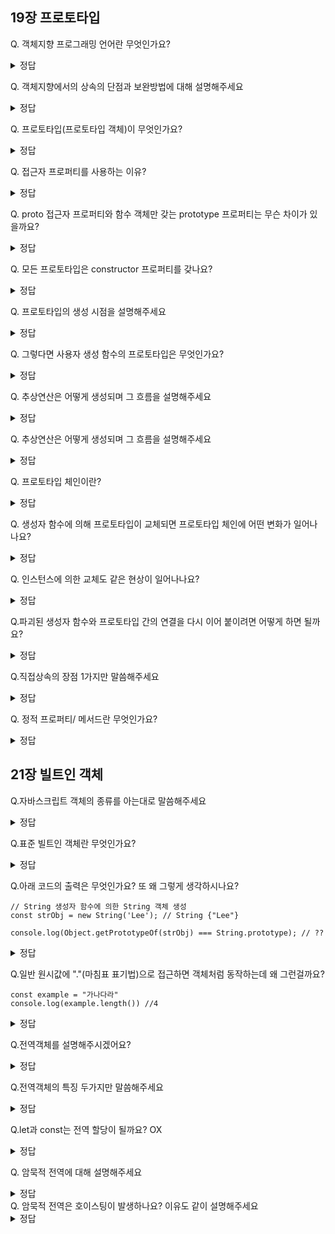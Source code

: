 ## **19장 프로토타입**

Q. 객체지향 프로그래밍 언어란 무엇인가요?

<details><summary>정답
</summary>
여러 개의 독립적 단위, 즉 객체의 집합으로 프로그램을 표현하려는 프로그래밍 패러다임
</details>

Q.  객체지향에서의 상속의 단점과 보완방법에 대해 설명해주세요
<details><summary>정답
</summary>
인스턴스 내의 비슷한 메서드라 중복적으로 선언되어있을경우 메서드가 중복 생성되어 모든 인스턴스가 중복으로 소유가 된다 이에 따라 동일한 내용의 메소드가 메모리에 저장되어 메모리를 낭비하게 되는데 이를 보완할 방법으로 prototype이 있다.
</details>

Q.  프로토타입(프로토타입 객체)이 무엇인가요?
<details><summary>정답
</summary>
객체지향 프로그래밍의 근간을 이루는 객체간의 상속을 구현하기 위해 사용되는 것 입니다.

즉, 프로토타입은 객체지향 프로그래밍에서 상속을 구현하기 위해 사용되는 것으로, 객체들 사이에 공유되는 기능과 속성을 정의하는 객체입니다.
</details>

Q. 접근자 프로퍼티를 사용하는 이유?

<details><summary>정답
</summary>
상호 참조에 의해 프로토타입 체인이 생성되는 것을 방지하기 위해서이다.
프로토타입 체인은 검색 방향이 한쪽 방향으로만 흘러야 한다.
</details>

Q. proto 접근자 프로퍼티와 함수 객체만 갖는 prototype 프로퍼티는 무슨 차이가 있을까요?
<details><summary>정답
</summary>
둘 다 동일한 프로토타입을 가리키지만
proto 접근자 프로퍼티는 객체의 프로토타입에 접근하거나 설정하는 데 사용되는 반면, 함수 객체의 prototype 프로퍼티는 생성자 함수가 생성할 인스턴스의 프로토타입을 가리킵니다.
</details>

Q. 모든 프로토타입은 constructor 프로퍼티를 갖나요?
<details><summary>정답
</summary>
네, constructor 프로퍼티는 해당 프로토타입과 연결된 생성자 함수를 가리킵니다. 이를 통해 생성자 함수를 쉽게 참조할 수 있고, 인스턴스가 어떤 생성자 함수로부터 생성되었는지를 확인할 수 있습니다.
</details>

Q. 프로토타입의 생성 시점을 설명해주세요
<details><summary>정답
</summary>
프로토타입은 생성자 함수가 생성되는 시점에 함께 생성됩니다.
</details>

Q. 그렇다면 사용자 생성 함수의 프로토타입은 무엇인가요?
<details><summary>정답
</summary>
사용자 정의 생성자 함수로 생성된 프로토타입의 프로토타입은 언제나 Object.prototype입니다.모든 프로토타입은 기본적으로 Object.prototype을 상속받습니다. 
</details>

Q. 추상연산은 어떻게 생성되며 그  흐름을 설명해주세요
<details><summary>정답
</summary>
추상 연산 OrdinaryObjectCreate 에 의해 생성됩니다.

1. 빈 객체 생성
2. 프로퍼티 추가 
3. 프로토타입 할당
4. 객체 반환
</details>

Q. 추상연산은 어떻게 생성되며 그  흐름을 설명해주세요
<details><summary>정답
</summary>
추상 연산 OrdinaryObjectCreate 에 의해 생성됩니다.

1. 빈 객체 생성
2. 프로퍼티 추가 
3. 프로토타입 할당
4. 객체 반환
</details>

Q. 프로토타입 체인이란?
<details><summary>정답
</summary>
객체가 자신의 프로토타입을 따라 상위 프로토타입을 차례로 탐색하는 메커니즘입니다.
</details>

Q. 생성자 함수에 의해 프로토타입이 교체되면 프로토타입 체인에 어떤 변화가 일어나나요?
<details><summary>정답
</summary>
프로토타입 체인은 새로운 프로토타입 객체로 업데이트되어 새로운 프로토타입을 따라 상위 프로토타입을 차례로 탐색합니다.
</details>

Q. 인스턴스에 의한 교체도 같은 현상이 일어나나요?
<details><summary>정답
</summary>
네, 생성자 함수의 prototype 프로퍼티를 변경하는 경우, 이미 생성된 객체의 프로토타입이 교체됩니다. 따라서 생성자 함수의 prototype 프로퍼티가 교체된 프로토타입을 가리키게 되며, 생성자 함수로부터 생성된 모든 인스턴스는 새로운 프로토타입을 상속받게 됩니다. 이에 따라 생성자 함수의 prototype 프로퍼티 변경은 프로토타입 체인에 영향을 미칩니다. 
</details>

Q.파괴된 생성자 함수와 프로토타입 간의 연결을 다시 이어 붙이려면 어떻게 하면 될까요?
<details><summary>정답
</summary>
constructor 프로퍼티와 생성자 함수 간의 연결을 설정하는 구문을 넣어 설정해 줘야 합니다.

```
const parent = {
	// constructor 프로퍼티와 생성자 함수 간의 연결을 설정
	constructor: Person,
	sayHello() {
		console.log(`Hi! My name is ${this.name}`);
	}
}
```

</details>

Q.직접상속의 장점 1가지만 말씀해주세요

<details><summary>정답
</summary>
new 연산자가 없이도 객체를 생성할 수 있습니다.
</details>

Q. 정적 프로퍼티/ 메서드란 무엇인가요?
<details><summary>정답
</summary>
생성자 함수로 인스턴스를 생성하지 않아도 참조, 호출할 수 있는 프로퍼티/ 메서드를 말합니다.
</details>

## **21장 빌트인 객체**

Q.자바스크립트 객체의 종류를 아는대로 말씀해주세요

<details><summary>정답
</summary>
1. 표준 빌트인 객체
2. 호스트 객체
3. 사용자 정의 객체
</details>

Q.표준 빌트인 객체란 무엇인가요?

<details><summary>정답
</summary>
JavaScript 언어 자체에 내장되어 있는 객체들로, 기본적인 기능과 동작을 제공하는 객체들의 집합입니다.
</details>

Q.아래 코드의 출력은 무엇인가요? 또 왜 그렇게 생각하시나요?

```
// String 생성자 함수에 의한 String 객체 생성
const strObj = new String('Lee'); // String {"Lee"}

console.log(Object.getPrototypeOf(strObj) === String.prototype); // ??

```

<details><summary>정답
</summary>
true입니다.
표준 빌트인 객체인 string를 생성자 함수로 호출하여 해당 인스턴스의 프로토타입은 String.prototype 입니다.
</details>

Q.일반 원시값에 "."(마침표 표기법)으로 접근하면 객체처럼 동작하는데 왜 그런걸까요?

```
const example = "가나다라"
console.log(example.length()) //4

```


<details><summary>정답
</summary>
자바스크립트 엔진은 위처럼 원시값을 객테처럼 사용하면 암묵적으로 연간된 객체를 생성하여 생성된 객체로 프로퍼티에 접근하거나 메서드를 호출하고 다시 원시값으로 되돌립니다.
이를 래퍼객체 라고 합니다.
</details>

Q.전역객체를 설명해주시겠어요?

<details><summary>정답
</summary>
코드가 실행되기 이전 단계에 자바스크립트 엔진에 의해 어떤 객체보다도 먼저 생성되는 특수한 객체이며 어떤 객체에게도 속하지 않은 최상위 객체입니다.
</details>

Q.전역객체의 특징 두가지만 말씀해주세요

<details><summary>정답
</summary>
1. 개발자가 의도적으로 생성할 수 없스니다.
2. 전역객체의 프로퍼티를 참조할 때, (window)를 생략할 수 있습니다.
</details>

Q.let과 const는 전역 할당이 될까요? OX

<details><summary>정답
</summary>
X
, let과 const 키워드로 건언한 전역 변수는 보이지 않는 개념적인 블록 내에 존재하게 됩니다.
</details>

Q. 암묵적 전역에 대해 설명해주세요

<details><summary>정답
</summary>
변수를 선언하지 않고 값을 할당하면 자동으로 전역 객체의 프로퍼티로 간주되어 전역 범위에서 접근할 수 있는 현상을 말합니다.
</details>
Q. 암묵적 전역은 호이스팅이 발생하나요? 이유도 같이 설명해주세요

<details><summary>정답
</summary>
ㄴㄴ, 변수 선언없이 단지 전역 객체의 프로퍼티로 추가 되었을 뿐이라 변수가 아닙니다 결국 호이스팅 똰 발생하지 않아요
</details>

